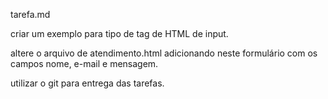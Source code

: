 tarefa.md

criar um exemplo para tipo de tag de HTML  de input.

altere o arquivo de atendimento.html adicionando neste formulário com os campos nome, e-mail e mensagem.

utilizar o git para entrega das tarefas. 

